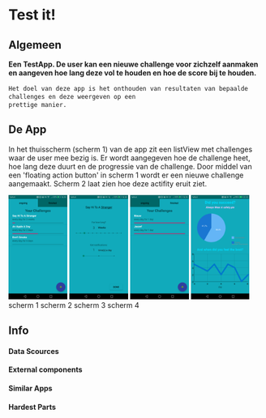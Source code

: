 # Test it!


## Algemeen
**Een TestApp. De user kan een nieuwe challenge voor zichzelf aanmaken en aangeven hoe lang deze vol te houden en hoe de score bij te houden.**

```
Het doel van deze app is het onthouden van resultaten van bepaalde challenges en deze weergeven op een  
prettige manier.  
```


## De App

In het thuisscherm (scherm 1) van de app zit een listView met challenges waar de user mee bezig is. Er wordt aangegeven hoe de challenge heet, hoe lang deze duurt en de progressie van de challenge. Door middel van een 'floating action button' in scherm 1 wordt er een nieuwe challenge aangemaakt. Scherm 2 laat zien hoe deze actifity eruit ziet. 

<img src="https://github.com/Quint-Langeveld/Project/blob/master/doc/Screenshot_20190130-163928.png" width="23%" height="23%"/> <img src="https://github.com/Quint-Langeveld/Project/blob/master/doc/Screenshot_20190130-163823.png" width="23%" height="23%"/> <img src="https://github.com/Quint-Langeveld/Project/blob/master/doc/Screenshot_20190130-163940.png" width="23%" height="23%"/> <img src="https://github.com/Quint-Langeveld/Project/blob/master/doc/Screenshot_20190125-223320.png" width="23%" height="23%"/>
scherm 1                        scherm 2                            scherm 3                         scherm 4

 
## Info
#### Data Scources 


#### External components


#### Similar Apps


#### Hardest Parts

